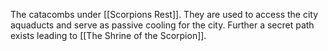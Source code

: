 The catacombs under [[Scorpions Rest]]. They are used to access the city aquaducts and serve as passive cooling for the city. Further a secret path exists leading to [[The Shrine of the Scorpion]].